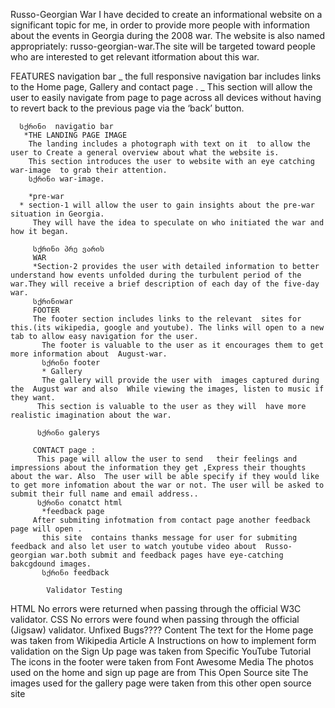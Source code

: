 Russo-Georgian War
I have decided to create an informational website on a significant topic for me, in order to provide more people with information about the events in Georgia during the 2008 war. The website is also named appropriately: russo-georgian-war.The site will be targeted toward people who are interested to get relevant itformation about this war.

FEATURES
navigation bar
_ the full responsive navigation bar includes links to the Home page, Gallery and contact page .
_ This section will allow the user to easily navigate from page to page across all devices without having to revert back to the previous page via the ‘back’ button.

      სქრინი  navigatio bar
       *THE LANDING PAGE IMAGE
        The landing includes a photograph with text on it  to allow the user to Create a general overview about what the website is.
        This section introduces the user to website with an eye catching  war-image  to grab their attention.
        სქრინი war-image.

        *pre-war
      * section-1 will allow the user to gain insights about the pre-war situation in Georgia.
         They will have the idea to speculate on who initiated the war and how it began.

         სქრინი პრე ვარის
         WAR
         *Section-2 provides the user with detailed information to better understand how events unfolded during the turbulent period of the war.They will receive a brief description of each day of the five-day war.
         სქრინიwar
         FOOTER
         The footer section includes links to the relevant  sites for this.(its wikipedia, google and youtube). The links will open to a new tab to allow easy navigation for the user.
           The footer is valuable to the user as it encourages them to get more information about  August-war.
           სქრინი footer
           * Gallery
           The gallery will provide the user with  images captured during the  August war and also  While viewing the images, listen to music if they want.
          This section is valuable to the user as they will  have more realistic imagination about the war.

          სქრინი galerys

         CONTACT page :
          This page will allow the user to send   their feelings and impressions about the information they get ,Express their thoughts about the war. Also  The user will be able specify if they would like to get more infomation about the war or not. The user will be asked to submit their full name and email address..
          სქრინი conatct html
           *feedback page
         After submiting infotmation from contact page another feedback page will open .
           this site  contains thanks message for user for submiting feedback and also let user to watch youtube video about  Russo-georgian war.both submit and feedback pages have eye-catching bakcgdound images.
           სქრინი feedback
        
            Validator Testing

HTML
No errors were returned when passing through the official W3C validator.
CSS
No errors were found when passing through the official (Jigsaw) validator.
Unfixed Bugs???? 
Content
The text for the Home page was taken from Wikipedia Article A
Instructions on how to implement form validation on the Sign Up page was taken from Specific YouTube Tutorial
The icons in the footer were taken from Font Awesome
Media
The photos used on the home and sign up page are from This Open Source site
The images used for the gallery page were taken from this other open source site


